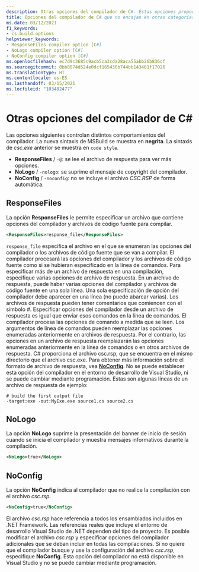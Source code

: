 ```yaml
---
description: Otras opciones del compilador de C#. Estas opciones proporcionan opciones generales para el compilador.
title: Opciones del compilador de C# que no encajan en otras categorías
ms.date: 03/12/2021
f1_keywords:
- cs.build.options
helpviewer_keywords:
- ResponseFiles compiler option [C#]
- NoLogo compiler option [C#]
- NoConfig compiler option [C#]
ms.openlocfilehash: ec7d9c3685c9acb5ca3cda28aca55abb26b836cf
ms.sourcegitcommit: 0bb8074d524e0dcf165430b744bb143461f17026
ms.translationtype: HT
ms.contentlocale: es-ES
ms.lasthandoff: 03/15/2021
ms.locfileid: "103482477"
---
```

# <a name="miscellaneous-c-compiler-options"></a>Otras opciones del compilador de C#

Las opciones siguientes controlan distintos comportamientos del compilador. La nueva sintaxis de MSBuild se muestra en **negrita**. La sintaxis de *csc.exe* anterior se muestra en `code style`.

- **ResponseFiles** / `-@`: se lee el archivo de respuesta para ver más opciones.
- **NoLogo** / `-nologo`: se suprime el mensaje de copyright del compilador.
- **NoConfig** / `-noconfig`: no se incluye el archivo *CSC.RSP* de forma automática.

## <a name="responsefiles"></a>ResponseFiles

La opción **ResponseFiles** le permite especificar un archivo que contiene opciones del compilador y archivos de código fuente para compilar.

```xml
<ResponseFiles>response_file</ResponseFiles>
```

`response_file` especifica el archivo en el que se enumeran las opciones del compilador o los archivos de código fuente que se van a compilar. El compilador procesará las opciones del compilador y los archivos de código fuente como si se hubieran especificado en la línea de comandos. Para especificar más de un archivo de respuesta en una compilación, especifique varias opciones de archivo de respuesta. En un archivo de respuesta, puede haber varias opciones del compilador y archivos de código fuente en una sola línea. Una sola especificación de opción del compilador debe aparecer en una línea (no puede abarcar varias). Los archivos de respuesta pueden tener comentarios que comiencen con el símbolo #. Especificar opciones del compilador desde un archivo de respuesta es igual que enviar esos comandos en la línea de comandos. El compilador procesa las opciones de comando a medida que se leen. Los argumentos de línea de comandos pueden reemplazar las opciones enumeradas anteriormente en archivos de respuesta. Por el contrario, las opciones en un archivo de respuesta reemplazarán las opciones enumeradas anteriormente en la línea de comandos o en otros archivos de respuesta. C# proporciona el archivo csc.rsp, que se encuentra en el mismo directorio que el archivo csc.exe. Para obtener más información sobre el formato de archivo de respuesta, vea [**NoConfig**](#noconfig). No se puede establecer esta opción del compilador en el entorno de desarrollo de Visual Studio, ni se puede cambiar mediante programación. Estas son algunas líneas de un archivo de respuesta de ejemplo:

```console
# build the first output file
-target:exe -out:MyExe.exe source1.cs source2.cs
```

## <a name="nologo"></a>NoLogo

La opción **NoLogo** suprime la presentación del banner de inicio de sesión cuando se inicia el compilador y muestra mensajes informativos durante la compilación.

```xml
<NoLogo>true</NoLogo>
```

## <a name="noconfig"></a>NoConfig

La opción **NoConfig** indica al compilador que no realice la compilación con el archivo *csc.rsp*.

```xml
<NoConfig>true</NoConfig>
```

El archivo *csc.rsp* hace referencia a todos los ensamblados incluidos en .NET Framework. Las referencias reales que incluye el entorno de desarrollo Visual Studio de .NET dependen del tipo de proyecto. Es posible modificar el archivo *csc.rsp* y especificar opciones del compilador adicionales que se deban incluir en todas las compilaciones. Si no quiere que el compilador busque y use la configuración del archivo *csc.rsp*, especifique **NoConfig**. Esta opción del compilador no está disponible en Visual Studio y no se puede cambiar mediante programación.
